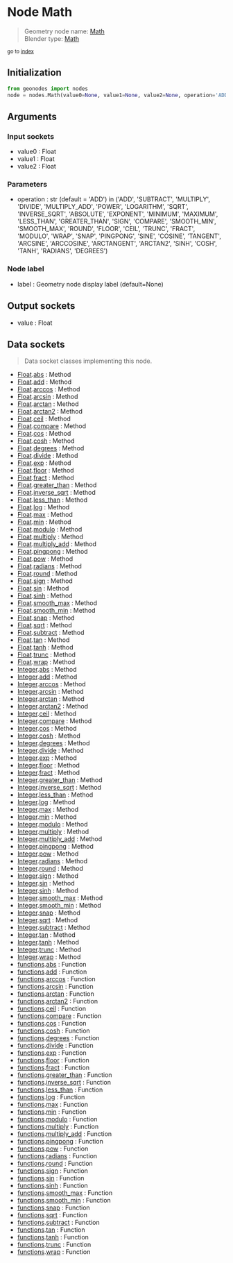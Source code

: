 
# Node Math

> Geometry node name: [Math](https://docs.blender.org/manual/en/latest/modeling/geometry_nodes/utilities/math.html)<br>
  Blender type: [Math](https://docs.blender.org/api/current/bpy.types.ShaderNodeMath.html)
  
<sub>go to [index](/docs/index.md)</sub>

Initialization
--------------
```python
from geonodes import nodes
node = nodes.Math(value0=None, value1=None, value2=None, operation='ADD', label=None)
```



## Arguments


### Input sockets

- value0 : Float
- value1 : Float
- value2 : Float

### Parameters

- operation : str (default = 'ADD') in ('ADD', 'SUBTRACT', 'MULTIPLY', 'DIVIDE', 'MULTIPLY_ADD', 'POWER', 'LOGARITHM', 'SQRT', 'INVERSE_SQRT', 'ABSOLUTE', 'EXPONENT', 'MINIMUM', 'MAXIMUM', 'LESS_THAN', 'GREATER_THAN', 'SIGN', 'COMPARE', 'SMOOTH_MIN', 'SMOOTH_MAX', 'ROUND', 'FLOOR', 'CEIL', 'TRUNC', 'FRACT', 'MODULO', 'WRAP', 'SNAP', 'PINGPONG', 'SINE', 'COSINE', 'TANGENT', 'ARCSINE', 'ARCCOSINE', 'ARCTANGENT', 'ARCTAN2', 'SINH', 'COSH', 'TANH', 'RADIANS', 'DEGREES')

### Node label

- label : Geometry node display label (default=None)

## Output sockets

- value : Float

## Data sockets

> Data socket classes implementing this node.
  
  
- [Float](/docs/sockets/Float.md).[abs](/docs/sockets/Float.md#abs) : Method
- [Float](/docs/sockets/Float.md).[add](/docs/sockets/Float.md#add) : Method
- [Float](/docs/sockets/Float.md).[arccos](/docs/sockets/Float.md#arccos) : Method
- [Float](/docs/sockets/Float.md).[arcsin](/docs/sockets/Float.md#arcsin) : Method
- [Float](/docs/sockets/Float.md).[arctan](/docs/sockets/Float.md#arctan) : Method
- [Float](/docs/sockets/Float.md).[arctan2](/docs/sockets/Float.md#arctan2) : Method
- [Float](/docs/sockets/Float.md).[ceil](/docs/sockets/Float.md#ceil) : Method
- [Float](/docs/sockets/Float.md).[compare](/docs/sockets/Float.md#compare) : Method
- [Float](/docs/sockets/Float.md).[cos](/docs/sockets/Float.md#cos) : Method
- [Float](/docs/sockets/Float.md).[cosh](/docs/sockets/Float.md#cosh) : Method
- [Float](/docs/sockets/Float.md).[degrees](/docs/sockets/Float.md#degrees) : Method
- [Float](/docs/sockets/Float.md).[divide](/docs/sockets/Float.md#divide) : Method
- [Float](/docs/sockets/Float.md).[exp](/docs/sockets/Float.md#exp) : Method
- [Float](/docs/sockets/Float.md).[floor](/docs/sockets/Float.md#floor) : Method
- [Float](/docs/sockets/Float.md).[fract](/docs/sockets/Float.md#fract) : Method
- [Float](/docs/sockets/Float.md).[greater_than](/docs/sockets/Float.md#greater_than) : Method
- [Float](/docs/sockets/Float.md).[inverse_sqrt](/docs/sockets/Float.md#inverse_sqrt) : Method
- [Float](/docs/sockets/Float.md).[less_than](/docs/sockets/Float.md#less_than) : Method
- [Float](/docs/sockets/Float.md).[log](/docs/sockets/Float.md#log) : Method
- [Float](/docs/sockets/Float.md).[max](/docs/sockets/Float.md#max) : Method
- [Float](/docs/sockets/Float.md).[min](/docs/sockets/Float.md#min) : Method
- [Float](/docs/sockets/Float.md).[modulo](/docs/sockets/Float.md#modulo) : Method
- [Float](/docs/sockets/Float.md).[multiply](/docs/sockets/Float.md#multiply) : Method
- [Float](/docs/sockets/Float.md).[multiply_add](/docs/sockets/Float.md#multiply_add) : Method
- [Float](/docs/sockets/Float.md).[pingpong](/docs/sockets/Float.md#pingpong) : Method
- [Float](/docs/sockets/Float.md).[pow](/docs/sockets/Float.md#pow) : Method
- [Float](/docs/sockets/Float.md).[radians](/docs/sockets/Float.md#radians) : Method
- [Float](/docs/sockets/Float.md).[round](/docs/sockets/Float.md#round) : Method
- [Float](/docs/sockets/Float.md).[sign](/docs/sockets/Float.md#sign) : Method
- [Float](/docs/sockets/Float.md).[sin](/docs/sockets/Float.md#sin) : Method
- [Float](/docs/sockets/Float.md).[sinh](/docs/sockets/Float.md#sinh) : Method
- [Float](/docs/sockets/Float.md).[smooth_max](/docs/sockets/Float.md#smooth_max) : Method
- [Float](/docs/sockets/Float.md).[smooth_min](/docs/sockets/Float.md#smooth_min) : Method
- [Float](/docs/sockets/Float.md).[snap](/docs/sockets/Float.md#snap) : Method
- [Float](/docs/sockets/Float.md).[sqrt](/docs/sockets/Float.md#sqrt) : Method
- [Float](/docs/sockets/Float.md).[subtract](/docs/sockets/Float.md#subtract) : Method
- [Float](/docs/sockets/Float.md).[tan](/docs/sockets/Float.md#tan) : Method
- [Float](/docs/sockets/Float.md).[tanh](/docs/sockets/Float.md#tanh) : Method
- [Float](/docs/sockets/Float.md).[trunc](/docs/sockets/Float.md#trunc) : Method
- [Float](/docs/sockets/Float.md).[wrap](/docs/sockets/Float.md#wrap) : Method
- [Integer](/docs/sockets/Integer.md).[abs](/docs/sockets/Integer.md#abs) : Method
- [Integer](/docs/sockets/Integer.md).[add](/docs/sockets/Integer.md#add) : Method
- [Integer](/docs/sockets/Integer.md).[arccos](/docs/sockets/Integer.md#arccos) : Method
- [Integer](/docs/sockets/Integer.md).[arcsin](/docs/sockets/Integer.md#arcsin) : Method
- [Integer](/docs/sockets/Integer.md).[arctan](/docs/sockets/Integer.md#arctan) : Method
- [Integer](/docs/sockets/Integer.md).[arctan2](/docs/sockets/Integer.md#arctan2) : Method
- [Integer](/docs/sockets/Integer.md).[ceil](/docs/sockets/Integer.md#ceil) : Method
- [Integer](/docs/sockets/Integer.md).[compare](/docs/sockets/Integer.md#compare) : Method
- [Integer](/docs/sockets/Integer.md).[cos](/docs/sockets/Integer.md#cos) : Method
- [Integer](/docs/sockets/Integer.md).[cosh](/docs/sockets/Integer.md#cosh) : Method
- [Integer](/docs/sockets/Integer.md).[degrees](/docs/sockets/Integer.md#degrees) : Method
- [Integer](/docs/sockets/Integer.md).[divide](/docs/sockets/Integer.md#divide) : Method
- [Integer](/docs/sockets/Integer.md).[exp](/docs/sockets/Integer.md#exp) : Method
- [Integer](/docs/sockets/Integer.md).[floor](/docs/sockets/Integer.md#floor) : Method
- [Integer](/docs/sockets/Integer.md).[fract](/docs/sockets/Integer.md#fract) : Method
- [Integer](/docs/sockets/Integer.md).[greater_than](/docs/sockets/Integer.md#greater_than) : Method
- [Integer](/docs/sockets/Integer.md).[inverse_sqrt](/docs/sockets/Integer.md#inverse_sqrt) : Method
- [Integer](/docs/sockets/Integer.md).[less_than](/docs/sockets/Integer.md#less_than) : Method
- [Integer](/docs/sockets/Integer.md).[log](/docs/sockets/Integer.md#log) : Method
- [Integer](/docs/sockets/Integer.md).[max](/docs/sockets/Integer.md#max) : Method
- [Integer](/docs/sockets/Integer.md).[min](/docs/sockets/Integer.md#min) : Method
- [Integer](/docs/sockets/Integer.md).[modulo](/docs/sockets/Integer.md#modulo) : Method
- [Integer](/docs/sockets/Integer.md).[multiply](/docs/sockets/Integer.md#multiply) : Method
- [Integer](/docs/sockets/Integer.md).[multiply_add](/docs/sockets/Integer.md#multiply_add) : Method
- [Integer](/docs/sockets/Integer.md).[pingpong](/docs/sockets/Integer.md#pingpong) : Method
- [Integer](/docs/sockets/Integer.md).[pow](/docs/sockets/Integer.md#pow) : Method
- [Integer](/docs/sockets/Integer.md).[radians](/docs/sockets/Integer.md#radians) : Method
- [Integer](/docs/sockets/Integer.md).[round](/docs/sockets/Integer.md#round) : Method
- [Integer](/docs/sockets/Integer.md).[sign](/docs/sockets/Integer.md#sign) : Method
- [Integer](/docs/sockets/Integer.md).[sin](/docs/sockets/Integer.md#sin) : Method
- [Integer](/docs/sockets/Integer.md).[sinh](/docs/sockets/Integer.md#sinh) : Method
- [Integer](/docs/sockets/Integer.md).[smooth_max](/docs/sockets/Integer.md#smooth_max) : Method
- [Integer](/docs/sockets/Integer.md).[smooth_min](/docs/sockets/Integer.md#smooth_min) : Method
- [Integer](/docs/sockets/Integer.md).[snap](/docs/sockets/Integer.md#snap) : Method
- [Integer](/docs/sockets/Integer.md).[sqrt](/docs/sockets/Integer.md#sqrt) : Method
- [Integer](/docs/sockets/Integer.md).[subtract](/docs/sockets/Integer.md#subtract) : Method
- [Integer](/docs/sockets/Integer.md).[tan](/docs/sockets/Integer.md#tan) : Method
- [Integer](/docs/sockets/Integer.md).[tanh](/docs/sockets/Integer.md#tanh) : Method
- [Integer](/docs/sockets/Integer.md).[trunc](/docs/sockets/Integer.md#trunc) : Method
- [Integer](/docs/sockets/Integer.md).[wrap](/docs/sockets/Integer.md#wrap) : Method
- [functions](/docs/sockets/functions.md).[abs](/docs/sockets/functions.md#abs) : Function
- [functions](/docs/sockets/functions.md).[add](/docs/sockets/functions.md#add) : Function
- [functions](/docs/sockets/functions.md).[arccos](/docs/sockets/functions.md#arccos) : Function
- [functions](/docs/sockets/functions.md).[arcsin](/docs/sockets/functions.md#arcsin) : Function
- [functions](/docs/sockets/functions.md).[arctan](/docs/sockets/functions.md#arctan) : Function
- [functions](/docs/sockets/functions.md).[arctan2](/docs/sockets/functions.md#arctan2) : Function
- [functions](/docs/sockets/functions.md).[ceil](/docs/sockets/functions.md#ceil) : Function
- [functions](/docs/sockets/functions.md).[compare](/docs/sockets/functions.md#compare) : Function
- [functions](/docs/sockets/functions.md).[cos](/docs/sockets/functions.md#cos) : Function
- [functions](/docs/sockets/functions.md).[cosh](/docs/sockets/functions.md#cosh) : Function
- [functions](/docs/sockets/functions.md).[degrees](/docs/sockets/functions.md#degrees) : Function
- [functions](/docs/sockets/functions.md).[divide](/docs/sockets/functions.md#divide) : Function
- [functions](/docs/sockets/functions.md).[exp](/docs/sockets/functions.md#exp) : Function
- [functions](/docs/sockets/functions.md).[floor](/docs/sockets/functions.md#floor) : Function
- [functions](/docs/sockets/functions.md).[fract](/docs/sockets/functions.md#fract) : Function
- [functions](/docs/sockets/functions.md).[greater_than](/docs/sockets/functions.md#greater_than) : Function
- [functions](/docs/sockets/functions.md).[inverse_sqrt](/docs/sockets/functions.md#inverse_sqrt) : Function
- [functions](/docs/sockets/functions.md).[less_than](/docs/sockets/functions.md#less_than) : Function
- [functions](/docs/sockets/functions.md).[log](/docs/sockets/functions.md#log) : Function
- [functions](/docs/sockets/functions.md).[max](/docs/sockets/functions.md#max) : Function
- [functions](/docs/sockets/functions.md).[min](/docs/sockets/functions.md#min) : Function
- [functions](/docs/sockets/functions.md).[modulo](/docs/sockets/functions.md#modulo) : Function
- [functions](/docs/sockets/functions.md).[multiply](/docs/sockets/functions.md#multiply) : Function
- [functions](/docs/sockets/functions.md).[multiply_add](/docs/sockets/functions.md#multiply_add) : Function
- [functions](/docs/sockets/functions.md).[pingpong](/docs/sockets/functions.md#pingpong) : Function
- [functions](/docs/sockets/functions.md).[pow](/docs/sockets/functions.md#pow) : Function
- [functions](/docs/sockets/functions.md).[radians](/docs/sockets/functions.md#radians) : Function
- [functions](/docs/sockets/functions.md).[round](/docs/sockets/functions.md#round) : Function
- [functions](/docs/sockets/functions.md).[sign](/docs/sockets/functions.md#sign) : Function
- [functions](/docs/sockets/functions.md).[sin](/docs/sockets/functions.md#sin) : Function
- [functions](/docs/sockets/functions.md).[sinh](/docs/sockets/functions.md#sinh) : Function
- [functions](/docs/sockets/functions.md).[smooth_max](/docs/sockets/functions.md#smooth_max) : Function
- [functions](/docs/sockets/functions.md).[smooth_min](/docs/sockets/functions.md#smooth_min) : Function
- [functions](/docs/sockets/functions.md).[snap](/docs/sockets/functions.md#snap) : Function
- [functions](/docs/sockets/functions.md).[sqrt](/docs/sockets/functions.md#sqrt) : Function
- [functions](/docs/sockets/functions.md).[subtract](/docs/sockets/functions.md#subtract) : Function
- [functions](/docs/sockets/functions.md).[tan](/docs/sockets/functions.md#tan) : Function
- [functions](/docs/sockets/functions.md).[tanh](/docs/sockets/functions.md#tanh) : Function
- [functions](/docs/sockets/functions.md).[trunc](/docs/sockets/functions.md#trunc) : Function
- [functions](/docs/sockets/functions.md).[wrap](/docs/sockets/functions.md#wrap) : Function
  
